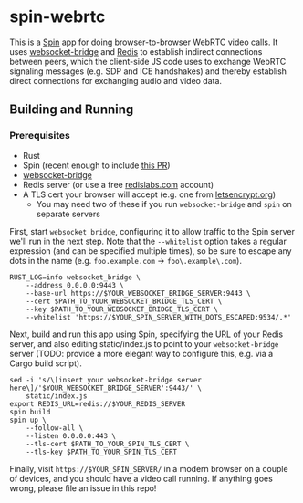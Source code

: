 # spin-webrtc

This is a [Spin](https://github.com/fermyon/spin) app for doing
browser-to-browser WebRTC video calls.  It uses
[websocket-bridge](https://github.com/fermyon/websocket-bridge) and
[Redis](https://redis.io) to establish indirect connections between peers, which
the client-side JS code uses to exchange WebRTC signaling messages (e.g. SDP and
ICE handshakes) and thereby establish direct connections for exchanging audio
and video data.

## Building and Running

### Prerequisites

- Rust
- Spin (recent enough to include [this PR](https://github.com/fermyon/spin/pull/915))
- [websocket-bridge](https://github.com/fermyon/websocket-bridge)
- Redis server (or use a free [redislabs.com](https://redislabs.com) account)
- A TLS cert your browser will accept (e.g. one from [letsencrypt.org](https://letsencrypt.org))
    - You may need two of these if you run `websocket-bridge` and `spin` on separate servers

First, start `websocket_bridge`, configuring it to allow traffic to the Spin
server we'll run in the next step.  Note that the `--whitelist` option takes a
regular expression (and can be specified multiple times), so be sure to escape
any dots in the name (e.g. `foo.example.com` -> `foo\.example\.com`).

```
RUST_LOG=info websocket_bridge \
    --address 0.0.0.0:9443 \
    --base-url https://$YOUR_WEBSOCKET_BRIDGE_SERVER:9443 \
    --cert $PATH_TO_YOUR_WEBSOCKET_BRIDGE_TLS_CERT \
    --key $PATH_TO_YOUR_WEBSOCKET_BRIDGE_TLS_CERT \
    --whitelist 'https://$YOUR_SPIN_SERVER_WITH_DOTS_ESCAPED:9534/.*'
```

Next, build and run this app using Spin, specifying the URL of your Redis
server, and also editing static/index.js to point to your `websocket-bridge`
server (TODO: provide a more elegant way to configure this, e.g. via a Cargo
build script).

```
sed -i 's/\[insert your websocket-bridge server here\]/'$YOUR_WEBSOCKET_BRIDGE_SERVER':9443/' \
    static/index.js
export REDIS_URL=redis://$YOUR_REDIS_SERVER
spin build
spin up \
    --follow-all \
    --listen 0.0.0.0:443 \
    --tls-cert $PATH_TO_YOUR_SPIN_TLS_CERT \
    --tls-key $PATH_TO_YOUR_SPIN_TLS_CERT
```

Finally, visit `https://$YOUR_SPIN_SERVER/` in a modern browser on a couple of
devices, and you should have a video call running.  If anything goes wrong,
please file an issue in this repo!
